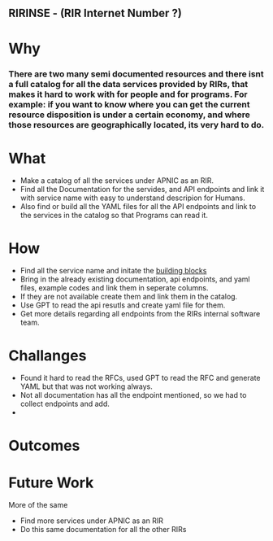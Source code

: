 ## RIRINSE - (RIR Internet Number ?)

# Why
### There are two many semi documented resources and there isnt a full catalog for all the data services provided by RIRs, that makes it hard to work with for people and for programs. For example: if you want to know where you can get the current resource disposition is under a certain economy, and where those resources are geographically located, its very hard to do. 

# What
- Make a catalog of all the services under APNIC as an RIR.
- Find all the Documentation for the servides, and API endpoints and link it with service name with easy to understand descripion for Humans.
- Also find or build all the YAML files for all the API endpoints and link to the services in the catalog so that Programs can read it.

# How
- Find all the service name and initate the [building blocks](https://github.com/datalin/RIRINSE-APNIC57/blob/main/Building%20Blocks/README.md)
- Bring in the already existing documentation, api endpoints, and yaml files, example codes and link them in seperate columns.
- If they are not available create them and link them in the catalog.
- Use GPT to read the api resutls and create yaml file for them.
- Get more details regarding all endpoints from the RIRs internal software team.

# Challanges
- Found it hard to read the RFCs, used GPT to read the RFC and generate YAML but that was not working always.
- Not all documentation has all the endpoint mentioned, so we had to collect endpoints and add.
- 

# Outcomes

# Future Work

More of the same
- Find more services under APNIC as an RIR
- Do this same documentation for all the other RIRs
